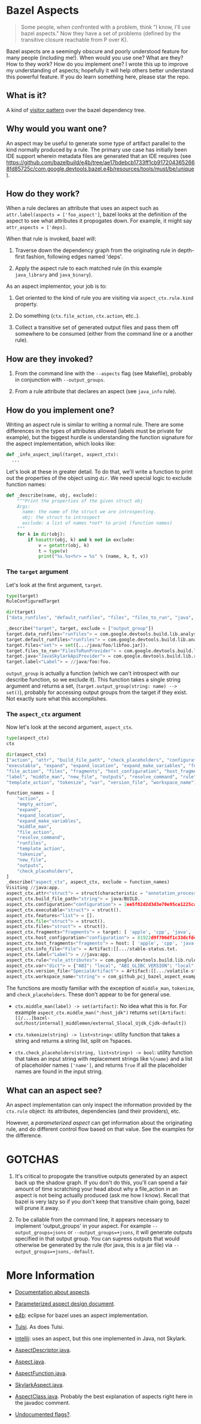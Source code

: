 Bazel Aspects
================

> Some people, when confronted with a problem, think "I know, I'll use
> bazel aspects."  Now they have a set of problems (defined by the
> transitive closure reachable from P over K).

Bazel aspects are a seemingly obscure and poorly understood feature
for many people (including me!).  When would you use one?  What are
they?  How to they work?  How do you implement one?  I wrote this up
to improve my understanding of aspects; hopefully it will help others
better understand this powerful feature.  If you do learn something
here, please star the repo.

## What is it?

A kind of
[visitor pattern](https://en.wikipedia.org/wiki/Visitor_pattern) over
the bazel dependency tree.

## Why would you want one?

An aspect may be useful to generate some type of artifact parallel to
the kind normally produced by a rule.  The primary use case has
initially been IDE support wherein metadata files are generated that
an IDE requires (see
https://github.com/bazelbuild/e4b/tree/ae17bdebcb1733ff1cb9172043652668fd85725c/com.google.devtools.bazel.e4b/resources/tools/must/be/unique).

## How do they work?

When a rule declares an attribute that uses an aspect such as
`attr.label(aspects = ['foo_aspect']`, bazel looks at the definition
of the aspect to see what attributes it propogates down.  For example,
it might say `attr_aspects = ['deps]`.

When that rule is invoked, bazel will:

1. Traverse down the dependency graph from the originating rule in
   depth-first fashion, following edges named 'deps'.

1. Apply the aspect rule to each matched rule (in this example
   `java_library` and `java_binary`).

As an aspect implementor, your job is to:

1. Get oriented to the kind of rule you are visiting via
`aspect_ctx.rule.kind` property.

2. Do something (`ctx.file_action`, `ctx.action`, etc..).

3. Collect a transitive set of generated output files and pass them
   off somewhere to be consumed (either from the command line or a
   another rule).

## How are they invoked?

1. From the command line with the `--aspects` flag (see Makefile),
   probably in conjunction with `--output_groups`.

2. From a rule attribute that declares an aspect (see `java_info`
   rule).

## How do you implement one?

Writing an aspect rule is similar to writing a normal rule.  There are
some differences in the types of attributes allowed (labels must be
private for example), but the biggest hurdle is understanding the
function signature for the aspect implementation, which looks like:

```python
def _info_aspect_impl(target, aspect_ctx):
  ...
```

Let's look at these in greater detail.  To do that, we'll write a
function to print out the properties of the object using `dir`.  We
need special logic to exclude function names:

```python
def _describe(name, obj, exclude):
    """Print the properties of the given struct obj
    Args:
      name: the name of the struct we are introspecting.
      obj: the struct to introspect
      exclude: a list of names *not* to print (function names)
    """
    for k in dir(obj):
        if hasattr(obj, k) and k not in exclude:
            v = getattr(obj, k)
            t = type(v)
            print("%s.%s<%r> = %s" % (name, k, t, v))
```

### The `target` argument

Let's look at the first argument, `target`.

```python
type(target)
RuleConfiguredTarget
```

```python
dir(target)
["data_runfiles", "default_runfiles", "files", "files_to_run", "java", "label", "output_group"]
```

```python
_describe("target", target, exclude = ["output_group"])
target.data_runfiles<"runfiles"> = com.google.devtools.build.lib.analysis.Runfiles@2c9a0ae4.
target.default_runfiles<"runfiles"> = com.google.devtools.build.lib.analysis.Runfiles@2c9a0ae4.
target.files<"set"> = set([.../java/foo/libfoo.jar]).
target.files_to_run<"FilesToRunProvider"> = com.google.devtools.build.lib.analysis.FilesToRunProvider@7d624a49.
target.java<"JavaSkylarkApiProvider"> = com.google.devtools.build.lib.rules.java.JavaSkylarkApiProvider@5eda3c20.
target.label<"Label"> = //java/foo:foo.
```

`output_group` is actually a function (which we can't introspect with
our describe function, so we exclude it).  This function takes a
single string argument and returns a set,
(`target.output_group(string: name) --> set()`), probably for
accessing output groups from the target if they exist.  Not exactly
sure what this accomplishes.

### The `aspect_ctx` argument

Now let's look at the second argument, `aspect_ctx`.

```python
type(aspect_ctx)
ctx
```

```python
dir(aspect_ctx)
["action", "attr", "build_file_path", "check_placeholders", "configuration", "empty_action",
"executable", "expand", "expand_location", "expand_make_variables", "features", "file",
"file_action", "files", "fragments", "host_configuration", "host_fragments", "info_file",
"label", "middle_man", "new_file", "outputs", "resolve_command", "rule", "runfiles",
"template_action", "tokenize", "var", "version_file", "workspace_name"]
```

```python
function_names = [
    "action",
    "empty_action",
    "expand",
    "expand_location",
    "expand_make_variables",
    "middle_man",
    "file_action",
    "resolve_command",
    "runfiles",
    "template_action",
    "tokenize",
    "new_file",
    "outputs",
    "check_placeholders",
]
_describe("aspect_ctx", aspect_ctx, exclude = function_names)
Visiting //java:app.
aspect_ctx.attr<"struct"> = struct(characteristic = "annotation_processing").
aspect_ctx.build_file_path<"string"> = java/BUILD.
aspect_ctx.configuration<"configuration"> = 2ee5f82d2d3d3e70e95ce1225caf8843.
aspect_ctx.executable<"struct"> = struct().
aspect_ctx.features<"list"> = [].
aspect_ctx.file<"struct"> = struct().
aspect_ctx.files<"struct"> = struct().
aspect_ctx.fragments<"fragments"> = target: [ 'apple', 'cpp', 'java', 'jvm', 'objc'].
aspect_ctx.host_configuration<"configuration"> = 81922d9f706df1c33dcfdcc51fce58b3.
aspect_ctx.host_fragments<"fragments"> = host: [ 'apple', 'cpp', 'java', 'jvm', 'objc'].
aspect_ctx.info_file<"File"> = Artifact:[[.../stable-status.txt.
aspect_ctx.label<"Label"> = //java:app.
aspect_ctx.rule<"rule_attributes"> = com.google.devtools.build.lib.rules.SkylarkRuleContext$SkylarkRuleAttributesCollection@c53c138.
aspect_ctx.var<"dict"> = {"ABI": "local", "ABI_GLIBC_VERSION": "local", "ANDROID_CPU": "armeabi", "AR": "/usr/bin/libtool", "BINDIR": "bazel-out/local-fastbuild/bin", "CC": "external/local_config_cc/cc_wrapper.sh", "CC_FLAGS": "", "COMPILATION_MODE": "fastbuild", "CROSSTOOLTOP": "external/local_config_cc", "C_COMPILER": "compiler", "GENDIR": "bazel-out/local-fastbuild/genfiles", "GLIBC_VERSION": "macosx", "JAVA": "external/local_jdk/bin/java", "JAVABASE": "external/local_jdk", "JAVA_TRANSLATIONS": "0", "NM": "/usr/bin/nm", "OBJCOPY": "/usr/bin/objcopy", "STACK_FRAME_UNLIMITED": "", "STRIP": "/usr/bin/strip", "TARGET_CPU": "darwin"}.
aspect_ctx.version_file<"SpecialArtifact"> = Artifact:[[.../volatile-status.txt.
aspect_ctx.workspace_name<"string"> = com_github_pcj_bazel_aspect_example.
```

The functions are mostly familiar with the exception of `middle_man`, `tokenize`, and `check_placeholders`.
These don't appear to be for general use.

* `ctx.middle_man(label) -> set(artifact)`: No idea what this is for.  For example `aspect_ctx.middle_man(":host_jdk")` returns `set([Artifact:[[/...]bazel-out/host/internal]_middlemen/external_Slocal_Ujdk_Cjdk-default])`

* `ctx.tokenize(string) -> list<string>`: utility function that takes a
  string and returns a string list, split on ?spaces.

* `ctx.check_placeholders(string, list<string>) -> bool`: utility function
  that takes an input string with replacement strings like `%{name}`
  and a list of placeholder names `['name']`, and returns `True` if
  all the placeholder names are found in the input string.

## What can an aspect see?

An aspect implementation can only inspect the information provided by
the `ctx.rule` object: its attributes, dependencies (and their
providers), etc.

However, a *parameterized aspect* can get information about the
originating rule, and do different control flow based on that value.
See the examples for the difference.

# GOTCHAS

1. It's critical to propogate the transitive outputs generated by an
   aspect back up the shadow graph.  If you don't do this, you'll can
   spend a fair amount of time scratching your head about why a
   file_action in an aspect is not being actually produced (ask me how
   I know).  Recall that bazel is very lazy so if you don't keep that
   transitive chain going, bazel will prune it away.

2. To be callable from the command line, it appears necessary to
   implement 'output_groups' in your aspect.  For example
   `--output_groups=jsons` or `--output_groups=+jsons`, it will generate
   outputs specified in that output group.  You can supress outputs
   that would otherwise be generated by the rule (for java, this is a
   jar file) via `--output_groups=+jsons,-default`.

# More Information

* [Documentation about aspects](https://www.bazel.io/versions/master/docs/skylark/aspects.html).

* [Parameterized aspect design document](https://www.bazel.io/designs/skylark/parameterized-aspects.html).

* [e4b](https://github.com/bazelbuild/e4b): eclipse for bazel uses an aspect implementation.

* [Tulsi](https://github.com/bazelbuild/tulsi/blob/a7ff813b1a0c5368fd38552cb1afa1354c297c42/src/TulsiGenerator/Bazel/tulsi/tulsi_aspects.bzl). As does Tulsi.

* [intellij](https://github.com/bazelbuild/intellij): uses an aspect,
but this one implemented in Java, not Skylark.

* [AspectDescriptor.java](https://github.com/bazelbuild/bazel/blob/c484f19a2cf7427887d6e4c71c8534806e1ba83e/src/main/java/com/google/devtools/build/lib/analysis/AspectDescriptor.java).

* [Aspect.java](https://github.com/bazelbuild/bazel/blob/c484f19a2cf7427887d6e4c71c8534806e1ba83e/src/main/java/com/google/devtools/build/lib/packages/Aspect.java).

* [AspectFunction.java](https://github.com/bazelbuild/bazel/blob/bb5901ba0474eb2ddd035502663026bcb0c05b7c/src/main/java/com/google/devtools/build/lib/skyframe/AspectFunction.java).

* [SkylarkAspect.java](https://github.com/bazelbuild/bazel/blob/25b952b8fec4a3e514b4f91fbbd5e5133fcab4b7/src/main/java/com/google/devtools/build/lib/packages/SkylarkAspect.java).

* [AspectClass.java](https://github.com/bazelbuild/bazel/blob/c484f19a2cf7427887d6e4c71c8534806e1ba83e/src/main/java/com/google/devtools/build/lib/packages/AspectClass.java).  Probably the best explanation of aspects right here in the javadoc comment.

* [Undocumented flags?](https://github.com/bazelbuild/bazel/blob/c484f19a2cf7427887d6e4c71c8534806e1ba83e/scripts/release/relnotes_test.sh).
